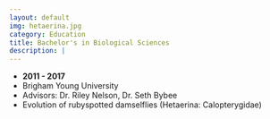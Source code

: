 ```yaml
---
layout: default
img: hetaerina.jpg
category: Education
title: Bachelor's in Biological Sciences
description: |
---
```


* __2011 - 2017__
* Brigham Young University
* Advisors: Dr. Riley Nelson, Dr. Seth Bybee
* Evolution of rubyspotted damselflies (Hetaerina: Calopterygidae)



